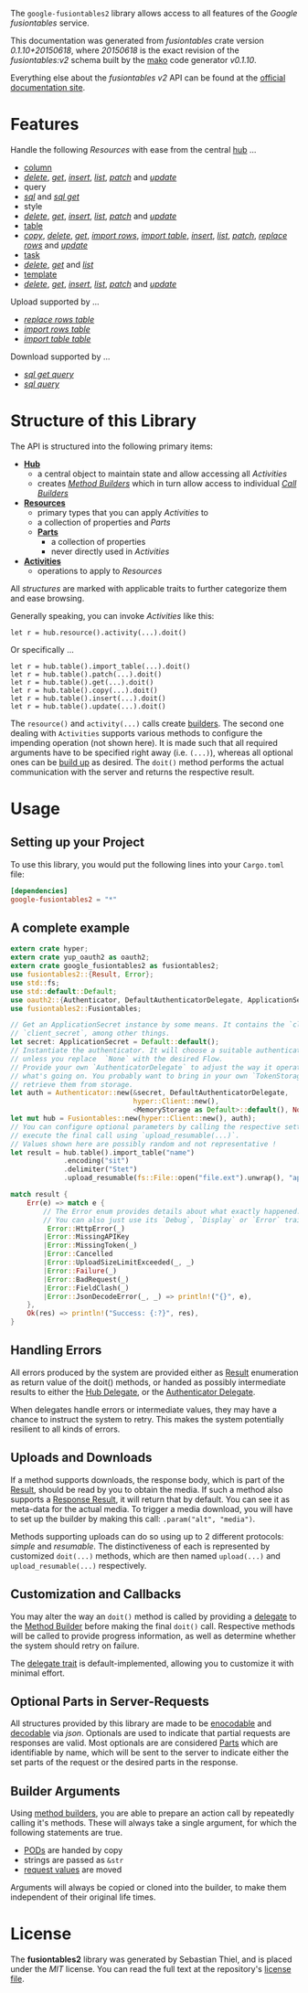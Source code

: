 <!---
DO NOT EDIT !
This file was generated automatically from 'src/mako/api/README.md.mako'
DO NOT EDIT !
-->
The `google-fusiontables2` library allows access to all features of the *Google fusiontables* service.

This documentation was generated from *fusiontables* crate version *0.1.10+20150618*, where *20150618* is the exact revision of the *fusiontables:v2* schema built by the [mako](http://www.makotemplates.org/) code generator *v0.1.10*.

Everything else about the *fusiontables* *v2* API can be found at the
[official documentation site](https://developers.google.com/fusiontables).
# Features

Handle the following *Resources* with ease from the central [hub](http://byron.github.io/google-apis-rs/google_fusiontables2/struct.Fusiontables.html) ... 

* [column](http://byron.github.io/google-apis-rs/google_fusiontables2/struct.Column.html)
 * [*delete*](http://byron.github.io/google-apis-rs/google_fusiontables2/struct.ColumnDeleteCall.html), [*get*](http://byron.github.io/google-apis-rs/google_fusiontables2/struct.ColumnGetCall.html), [*insert*](http://byron.github.io/google-apis-rs/google_fusiontables2/struct.ColumnInsertCall.html), [*list*](http://byron.github.io/google-apis-rs/google_fusiontables2/struct.ColumnListCall.html), [*patch*](http://byron.github.io/google-apis-rs/google_fusiontables2/struct.ColumnPatchCall.html) and [*update*](http://byron.github.io/google-apis-rs/google_fusiontables2/struct.ColumnUpdateCall.html)
* query
 * [*sql*](http://byron.github.io/google-apis-rs/google_fusiontables2/struct.QuerySqlCall.html) and [*sql get*](http://byron.github.io/google-apis-rs/google_fusiontables2/struct.QuerySqlGetCall.html)
* style
 * [*delete*](http://byron.github.io/google-apis-rs/google_fusiontables2/struct.StyleDeleteCall.html), [*get*](http://byron.github.io/google-apis-rs/google_fusiontables2/struct.StyleGetCall.html), [*insert*](http://byron.github.io/google-apis-rs/google_fusiontables2/struct.StyleInsertCall.html), [*list*](http://byron.github.io/google-apis-rs/google_fusiontables2/struct.StyleListCall.html), [*patch*](http://byron.github.io/google-apis-rs/google_fusiontables2/struct.StylePatchCall.html) and [*update*](http://byron.github.io/google-apis-rs/google_fusiontables2/struct.StyleUpdateCall.html)
* [table](http://byron.github.io/google-apis-rs/google_fusiontables2/struct.Table.html)
 * [*copy*](http://byron.github.io/google-apis-rs/google_fusiontables2/struct.TableCopyCall.html), [*delete*](http://byron.github.io/google-apis-rs/google_fusiontables2/struct.TableDeleteCall.html), [*get*](http://byron.github.io/google-apis-rs/google_fusiontables2/struct.TableGetCall.html), [*import rows*](http://byron.github.io/google-apis-rs/google_fusiontables2/struct.TableImportRowCall.html), [*import table*](http://byron.github.io/google-apis-rs/google_fusiontables2/struct.TableImportTableCall.html), [*insert*](http://byron.github.io/google-apis-rs/google_fusiontables2/struct.TableInsertCall.html), [*list*](http://byron.github.io/google-apis-rs/google_fusiontables2/struct.TableListCall.html), [*patch*](http://byron.github.io/google-apis-rs/google_fusiontables2/struct.TablePatchCall.html), [*replace rows*](http://byron.github.io/google-apis-rs/google_fusiontables2/struct.TableReplaceRowCall.html) and [*update*](http://byron.github.io/google-apis-rs/google_fusiontables2/struct.TableUpdateCall.html)
* [task](http://byron.github.io/google-apis-rs/google_fusiontables2/struct.Task.html)
 * [*delete*](http://byron.github.io/google-apis-rs/google_fusiontables2/struct.TaskDeleteCall.html), [*get*](http://byron.github.io/google-apis-rs/google_fusiontables2/struct.TaskGetCall.html) and [*list*](http://byron.github.io/google-apis-rs/google_fusiontables2/struct.TaskListCall.html)
* [template](http://byron.github.io/google-apis-rs/google_fusiontables2/struct.Template.html)
 * [*delete*](http://byron.github.io/google-apis-rs/google_fusiontables2/struct.TemplateDeleteCall.html), [*get*](http://byron.github.io/google-apis-rs/google_fusiontables2/struct.TemplateGetCall.html), [*insert*](http://byron.github.io/google-apis-rs/google_fusiontables2/struct.TemplateInsertCall.html), [*list*](http://byron.github.io/google-apis-rs/google_fusiontables2/struct.TemplateListCall.html), [*patch*](http://byron.github.io/google-apis-rs/google_fusiontables2/struct.TemplatePatchCall.html) and [*update*](http://byron.github.io/google-apis-rs/google_fusiontables2/struct.TemplateUpdateCall.html)


Upload supported by ...

* [*replace rows table*](http://byron.github.io/google-apis-rs/google_fusiontables2/struct.TableReplaceRowCall.html)
* [*import rows table*](http://byron.github.io/google-apis-rs/google_fusiontables2/struct.TableImportRowCall.html)
* [*import table table*](http://byron.github.io/google-apis-rs/google_fusiontables2/struct.TableImportTableCall.html)

Download supported by ...

* [*sql get query*](http://byron.github.io/google-apis-rs/google_fusiontables2/struct.QuerySqlGetCall.html)
* [*sql query*](http://byron.github.io/google-apis-rs/google_fusiontables2/struct.QuerySqlCall.html)



# Structure of this Library

The API is structured into the following primary items:

* **[Hub](http://byron.github.io/google-apis-rs/google_fusiontables2/struct.Fusiontables.html)**
    * a central object to maintain state and allow accessing all *Activities*
    * creates [*Method Builders*](http://byron.github.io/google-apis-rs/google_fusiontables2/trait.MethodsBuilder.html) which in turn
      allow access to individual [*Call Builders*](http://byron.github.io/google-apis-rs/google_fusiontables2/trait.CallBuilder.html)
* **[Resources](http://byron.github.io/google-apis-rs/google_fusiontables2/trait.Resource.html)**
    * primary types that you can apply *Activities* to
    * a collection of properties and *Parts*
    * **[Parts](http://byron.github.io/google-apis-rs/google_fusiontables2/trait.Part.html)**
        * a collection of properties
        * never directly used in *Activities*
* **[Activities](http://byron.github.io/google-apis-rs/google_fusiontables2/trait.CallBuilder.html)**
    * operations to apply to *Resources*

All *structures* are marked with applicable traits to further categorize them and ease browsing.

Generally speaking, you can invoke *Activities* like this:

```Rust,ignore
let r = hub.resource().activity(...).doit()
```

Or specifically ...

```ignore
let r = hub.table().import_table(...).doit()
let r = hub.table().patch(...).doit()
let r = hub.table().get(...).doit()
let r = hub.table().copy(...).doit()
let r = hub.table().insert(...).doit()
let r = hub.table().update(...).doit()
```

The `resource()` and `activity(...)` calls create [builders][builder-pattern]. The second one dealing with `Activities` 
supports various methods to configure the impending operation (not shown here). It is made such that all required arguments have to be 
specified right away (i.e. `(...)`), whereas all optional ones can be [build up][builder-pattern] as desired.
The `doit()` method performs the actual communication with the server and returns the respective result.

# Usage

## Setting up your Project

To use this library, you would put the following lines into your `Cargo.toml` file:

```toml
[dependencies]
google-fusiontables2 = "*"
```

## A complete example

```Rust
extern crate hyper;
extern crate yup_oauth2 as oauth2;
extern crate google_fusiontables2 as fusiontables2;
use fusiontables2::{Result, Error};
use std::fs;
use std::default::Default;
use oauth2::{Authenticator, DefaultAuthenticatorDelegate, ApplicationSecret, MemoryStorage};
use fusiontables2::Fusiontables;

// Get an ApplicationSecret instance by some means. It contains the `client_id` and 
// `client_secret`, among other things.
let secret: ApplicationSecret = Default::default();
// Instantiate the authenticator. It will choose a suitable authentication flow for you, 
// unless you replace  `None` with the desired Flow.
// Provide your own `AuthenticatorDelegate` to adjust the way it operates and get feedback about 
// what's going on. You probably want to bring in your own `TokenStorage` to persist tokens and
// retrieve them from storage.
let auth = Authenticator::new(&secret, DefaultAuthenticatorDelegate,
                              hyper::Client::new(),
                              <MemoryStorage as Default>::default(), None);
let mut hub = Fusiontables::new(hyper::Client::new(), auth);
// You can configure optional parameters by calling the respective setters at will, and
// execute the final call using `upload_resumable(...)`.
// Values shown here are possibly random and not representative !
let result = hub.table().import_table("name")
             .encoding("sit")
             .delimiter("Stet")
             .upload_resumable(fs::File::open("file.ext").unwrap(), "application/octet-stream".parse().unwrap());

match result {
    Err(e) => match e {
        // The Error enum provides details about what exactly happened.
        // You can also just use its `Debug`, `Display` or `Error` traits
         Error::HttpError(_)
        |Error::MissingAPIKey
        |Error::MissingToken(_)
        |Error::Cancelled
        |Error::UploadSizeLimitExceeded(_, _)
        |Error::Failure(_)
        |Error::BadRequest(_)
        |Error::FieldClash(_)
        |Error::JsonDecodeError(_, _) => println!("{}", e),
    },
    Ok(res) => println!("Success: {:?}", res),
}

```
## Handling Errors

All errors produced by the system are provided either as [Result](http://byron.github.io/google-apis-rs/google_fusiontables2/enum.Result.html) enumeration as return value of 
the doit() methods, or handed as possibly intermediate results to either the 
[Hub Delegate](http://byron.github.io/google-apis-rs/google_fusiontables2/trait.Delegate.html), or the [Authenticator Delegate](http://byron.github.io/google-apis-rs/google_fusiontables2/../yup-oauth2/trait.AuthenticatorDelegate.html).

When delegates handle errors or intermediate values, they may have a chance to instruct the system to retry. This 
makes the system potentially resilient to all kinds of errors.

## Uploads and Downloads
If a method supports downloads, the response body, which is part of the [Result](http://byron.github.io/google-apis-rs/google_fusiontables2/enum.Result.html), should be
read by you to obtain the media.
If such a method also supports a [Response Result](http://byron.github.io/google-apis-rs/google_fusiontables2/trait.ResponseResult.html), it will return that by default.
You can see it as meta-data for the actual media. To trigger a media download, you will have to set up the builder by making
this call: `.param("alt", "media")`.

Methods supporting uploads can do so using up to 2 different protocols: 
*simple* and *resumable*. The distinctiveness of each is represented by customized 
`doit(...)` methods, which are then named `upload(...)` and `upload_resumable(...)` respectively.

## Customization and Callbacks

You may alter the way an `doit()` method is called by providing a [delegate](http://byron.github.io/google-apis-rs/google_fusiontables2/trait.Delegate.html) to the 
[Method Builder](http://byron.github.io/google-apis-rs/google_fusiontables2/trait.CallBuilder.html) before making the final `doit()` call. 
Respective methods will be called to provide progress information, as well as determine whether the system should 
retry on failure.

The [delegate trait](http://byron.github.io/google-apis-rs/google_fusiontables2/trait.Delegate.html) is default-implemented, allowing you to customize it with minimal effort.

## Optional Parts in Server-Requests

All structures provided by this library are made to be [enocodable](http://byron.github.io/google-apis-rs/google_fusiontables2/trait.RequestValue.html) and 
[decodable](http://byron.github.io/google-apis-rs/google_fusiontables2/trait.ResponseResult.html) via *json*. Optionals are used to indicate that partial requests are responses 
are valid.
Most optionals are are considered [Parts](http://byron.github.io/google-apis-rs/google_fusiontables2/trait.Part.html) which are identifiable by name, which will be sent to 
the server to indicate either the set parts of the request or the desired parts in the response.

## Builder Arguments

Using [method builders](http://byron.github.io/google-apis-rs/google_fusiontables2/trait.CallBuilder.html), you are able to prepare an action call by repeatedly calling it's methods.
These will always take a single argument, for which the following statements are true.

* [PODs][wiki-pod] are handed by copy
* strings are passed as `&str`
* [request values](http://byron.github.io/google-apis-rs/google_fusiontables2/trait.RequestValue.html) are moved

Arguments will always be copied or cloned into the builder, to make them independent of their original life times.

[wiki-pod]: http://en.wikipedia.org/wiki/Plain_old_data_structure
[builder-pattern]: http://en.wikipedia.org/wiki/Builder_pattern
[google-go-api]: https://github.com/google/google-api-go-client

# License
The **fusiontables2** library was generated by Sebastian Thiel, and is placed 
under the *MIT* license.
You can read the full text at the repository's [license file][repo-license].

[repo-license]: https://github.com/Byron/google-apis-rs/LICENSE.md
